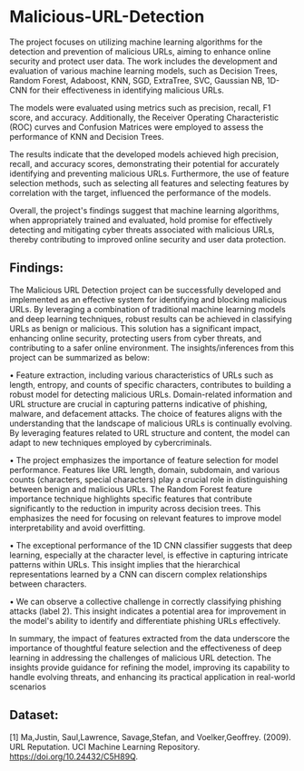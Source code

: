 # Malicious-URL-Detection
The project focuses on utilizing machine learning algorithms for the detection and prevention of malicious URLs, aiming to enhance online security and protect user data. The work includes the development and evaluation of various machine learning models, such as Decision Trees, Random Forest, Adaboost, KNN, SGD, ExtraTree, SVC, Gaussian NB, 1D-CNN for their effectiveness in identifying malicious URLs.

The models were evaluated using metrics such as precision, recall, F1 score, and accuracy. Additionally, the Receiver Operating Characteristic (ROC) curves and Confusion Matrices were employed to assess the performance of KNN and Decision Trees.

The results indicate that the developed models achieved high precision, recall, and accuracy scores, demonstrating their potential for accurately identifying and preventing malicious URLs. Furthermore, the use of feature selection methods, such as selecting all features and selecting features by correlation with the target, influenced the performance of the models.

Overall, the project's findings suggest that machine learning algorithms, when appropriately trained and evaluated, hold promise for effectively detecting and mitigating cyber threats associated with malicious URLs, thereby contributing to improved online security and user data protection.
## Findings:
The Malicious URL Detection project can be successfully developed and implemented as an effective
system for identifying and blocking malicious URLs. By leveraging a combination of traditional machine
learning models and deep learning techniques, robust results can be achieved in classifying URLs as
benign or malicious. This solution has a significant impact, enhancing online security, protecting users
from cyber threats, and contributing to a safer online environment. The insights/inferences from this
project can be summarized as below:

•  Feature extraction, including various characteristics of URLs such as length, entropy, and
counts of specific characters, contributes to building a robust model for detecting malicious
URLs. Domain-related information and URL structure are crucial in capturing patterns
indicative of phishing, malware, and defacement attacks. The choice of features aligns with
the understanding that the landscape of malicious URLs is continually evolving. By
leveraging features related to URL structure and content, the model can adapt to new
techniques employed by cybercriminals.

•  The project emphasizes the importance of feature selection for model performance.
Features like URL length, domain, subdomain, and various counts (characters, special
characters) play a crucial role in distinguishing between benign and malicious URLs. The
Random Forest feature importance technique highlights specific features that contribute
significantly to the reduction in impurity across decision trees. This emphasizes the need
for focusing on relevant features to improve model interpretability and avoid overfitting.

•  The exceptional performance of the 1D CNN classifier suggests that deep learning,
especially at the character level, is effective in capturing intricate patterns within URLs. This
insight implies that the hierarchical representations learned by a CNN can discern complex
relationships between characters.

•  We can observe a collective challenge in correctly classifying phishing attacks (label 2). This
insight indicates a potential area for improvement in the model's ability to identify and
differentiate phishing URLs effectively.

In summary, the impact of features extracted from the data underscore the importance of thoughtful
feature selection and the effectiveness of deep learning in addressing the challenges of malicious URL
detection. The insights provide guidance for refining the model, improving its capability to handle
evolving threats, and enhancing its practical application in real-world scenarios
## Dataset:
[1] Ma,Justin, Saul,Lawrence, Savage,Stefan, and Voelker,Geoffrey. (2009). URL Reputation. UCI Machine
Learning Repository. https://doi.org/10.24432/C5H89Q.
